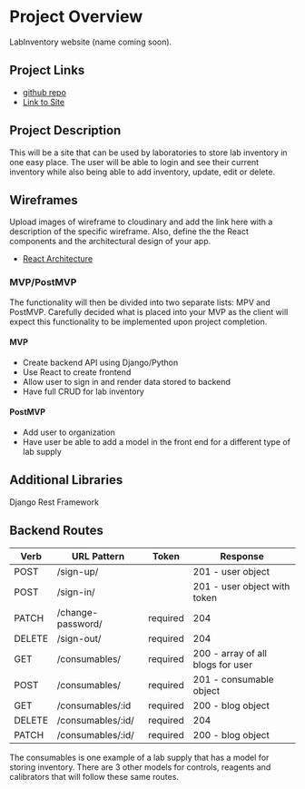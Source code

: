 # Project Overview

LabInventory website (name coming soon). 

## Project Links

- [github repo](https://github.com/adelaney923/labinventory-frontend.git)
- [Link to Site]()

## Project Description

This will be a site that can be used by laboratories to store lab inventory in one easy place.  The user will be able to login and see their current inventory while also being able to add inventory, update, edit or delete.


## Wireframes

Upload images of wireframe to cloudinary and add the link here with a description of the specific wireframe. Also, define the the React components and the architectural design of your app.

- [React Architecture](https://res.cloudinary.com/adelaney923/image/upload/v1640030825/Screen_Shot_2021-12-20_at_12.05.46_PM_tkv0xo.png)


### MVP/PostMVP

The functionality will then be divided into two separate lists: MPV and PostMVP.  Carefully decided what is placed into your MVP as the client will expect this functionality to be implemented upon project completion.  

#### MVP
- Create backend API using Django/Python
- Use React to create frontend
- Allow user to sign in and render data stored to backend
- Have full CRUD for lab inventory

#### PostMVP

- Add user to organization
- Have user be able to add a model in the front end for a different type of lab supply

## Additional Libraries
Django Rest Framework

## Backend Routes
|  Verb | URL Pattern | Token | Response
|---|---|---|---|
|POST| /sign-up/ |  | 201 - user object
|POST| /sign-in/ |  | 201 - user object with token
|PATCH| /change-password/ | required | 204
|DELETE| /sign-out/ | required | 204
|GET| /consumables/ | required | 200 - array of all blogs for user
|POST| /consumables/ | required | 201 - consumable object
|GET| /consumables/:id | required | 200 - blog object
|DELETE| /consumables/:id/ | required | 204
|PATCH| /consumables/:id/ | required | 200 - blog object

The consumables is one example of a lab supply that has a model for storing inventory.  There are 3 other models for controls, reagents and calibrators that will follow these same routes.